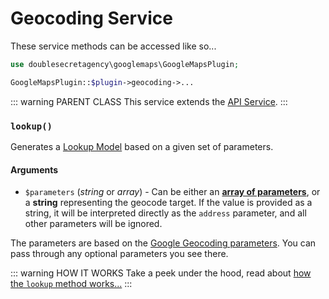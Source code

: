 # Geocoding Service

These service methods can be accessed like so...

```php
use doublesecretagency\googlemaps\GoogleMapsPlugin;

GoogleMapsPlugin::$plugin->geocoding->...
```

::: warning PARENT CLASS
This service extends the [API Service](/services/api-service).
:::

### `lookup()`

Generates a [Lookup Model](/models/lookup-model/) based on a given set of parameters.

#### Arguments

 - `$parameters` (_string_ or _array_) - Can be either an [**array of parameters**](https://developers.google.com/maps/documentation/geocoding/overview#geocoding-lookup), or a **string** representing the geocode target. If the value is provided as a string, it will be interpreted directly as the `address` parameter, and all other parameters will be ignored.
 
The parameters are based on the [Google Geocoding parameters](https://developers.google.com/maps/documentation/geocoding/overview#geocoding-lookup). You can pass through any optional parameters you see there.

::: warning HOW IT WORKS
Take a peek under the hood, read about [how the `lookup` method works...](/geocoding/)
:::

